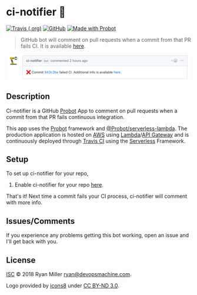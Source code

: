 # ci-notifier :robot:

[![Travis (.org)](https://img.shields.io/travis/RyanMillerC/ci-notifier.svg)](https://travis-ci.org/RyanMillerC/ci-notifier)
[![GitHub](https://img.shields.io/github/license/RyanMillerC/ci-notifier.svg)](https://github.com/RyanMillerC/ci-notifier/blob/master/LICENSE)
[![Made with Probot](https://img.shields.io/badge/Made%20with-Probot-blue.svg)](https://github.com/probot/probot)

> GitHub bot will comment on pull requests when a commit from that PR fails CI. It is available [here](https://github.com/apps/ci-notifier).

![Screenshot](/docs/ci-notifier-screenshot.png)

## Description

Ci-notifier is a GitHub [Probot](https://github.com/probot/probot) App to comment on pull requests when a commit from that PR fails continuous integration.

This app uses the [Probot](https://github.com/probot/probot) framework and [@Probot/serverless-lambda](https://github.com/probot/serverless-lambda). The production application is hosted on [AWS](https://aws.amazon.com/) using [Lambda](https://aws.amazon.com/lambda/)/[API Gateway](https://aws.amazon.com/api-gateway/) and is continuously deployed through [Travis CI](https://travis-ci.org/RyanMillerC/ci-notifier) using the [Serverless](https://github.com/serverless/serverless) Framework.

## Setup

To set up ci-notifier for your repo,

1. Enable ci-notifier for your repo [here](https://github.com/apps/ci-notifier).

That's it! Next time a commit fails your CI process, ci-notifier will comment with more info.

## Issues/Comments

If you experience any problems getting this bot working, open an issue and I'll get back with you.

## License

[ISC](LICENSE) © 2018 Ryan Miller <ryan@devopsmachine.com>.

Logo provided by [icons8](https://icons8.com) under [CC BY-ND 3.0](https://icons8.com/license/).

